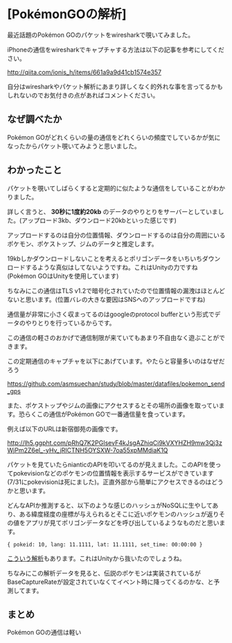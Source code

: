 # [PokémonGOの解析]
最近話題のPokémon GOのパケットをwiresharkで覗いてみました。

iPhoneの通信をwiresharkでキャプチャする方法は以下の記事を参考にしてください。

http://qiita.com/ionis_h/items/661a9a9d41cb1574e357

自分はwiresharkやパケット解析にあまり詳しくなく的外れな事を言ってるかもしれないのでお気付きの点があればコメントください。

## なぜ調べたか
Pokémon GOがどれくらいの量の通信をどれくらいの頻度でしているかが気になったからパケット覗いてみようと思いました。

## わかったこと
パケットを覗いてしばらくすると定期的に似たような通信をしていることがわかりました。

詳しく言うと、 **30秒に1度約20kb** のデータのやりとりをサーバーとしていました。(アップロード3kb、ダウンロード20kbといった感じです)

アップロードするのは自分の位置情報、ダウンロードするのは自分の周囲にいるポケモン、ポケストップ、ジムのデータと推定します。

19kbしかダウンロードしないことを考えるとポリゴンデータをいちいちダウンロードするような真似はしてないようですね。これはUnityの力ですね(Pokémon GOはUnityを使用しています)

ちなみにこの通信はTLS v1.2で暗号化されていたので位置情報の漏洩はほとんどないと思います。(位置バレの大きな要因はSNSへのアップロードですね)

通信量が非常に小さく収まってるのはgoogleのprotocol bufferという形式でデータのやりとりを行っているからです。

この通信の軽さのおかげで通信制限が来ていてもあまり不自由なく遊ぶことができます。

この定期通信のキャプチャを以下にあげています。やたらと容量多いのはなぜだろう

https://github.com/asmsuechan/study/blob/master/datafiles/pokemon_send_gps

また、ポケストップやジムの画像にアクセスするとその場所の画像を取っています。恐らくこの通信がPokémon GOで一番通信量を食っています。

例えば以下のURLは新宿御苑の画像です。

http://lh5.ggpht.com/pRhQ7K2PGIsevF4kJsgAZhiqCi9kVXYHZH9mw3Qj3zWjPm2Z6el_-yHv_jRICTNH5OYSXW-7oa55xpMMdiaK1Q

パケットを見ていたらnianticのAPIを叩いてるのが見えました。このAPIを使ってpokevisionなどのポケモンの位置情報を表示するサービスができています(7/31にpokevisionは死にました)。正直外部から簡単にアクセスできるのはどうかと思います。

どんなAPIか推測すると、以下のような感じのハッシュがNoSQLに生やしてあり、ある緯度経度の座標が与えられるとそこに近いポケモンのハッシュが返りその値をアプリが見てポリゴンデータなどを呼び出しているようなものだと思います。
```
{ pokeid: 10, lang: 11.1111, lat: 11.1111, set_time: 00:00:00 }
```

[こういう解析](https://gist.github.com/anonymous/077d6dea82d58b8febde54ae9729b1bf)もあります。これはUnityから抜いたのでしょうね。

ちなみにこの解析データを見ると、伝説のポケモンは実装されているがBaseCaptureRateが設定されていなくてイベント時に降ってくるのかな、と予測してます。

## まとめ
Pokémon GOの通信は軽い
